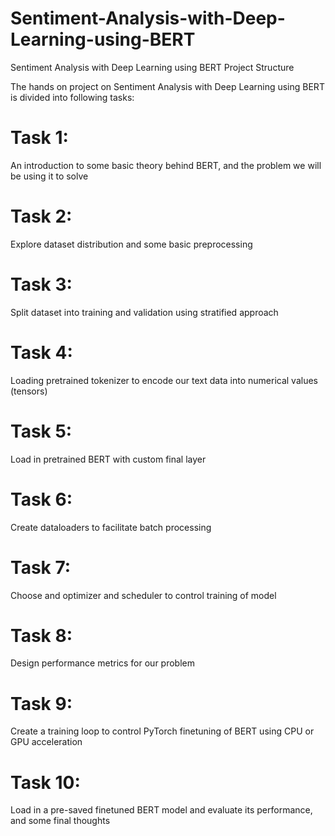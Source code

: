 # Sentiment-Analysis-with-Deep-Learning-using-BERT
Sentiment Analysis with Deep Learning using BERT
Project Structure

The hands on project on Sentiment Analysis with Deep Learning using BERT is divided into following tasks:
# Task 1:
An introduction to some basic theory behind BERT, and the problem we will be using it to solve
# Task 2:
Explore dataset distribution and some basic preprocessing
# Task 3:
Split dataset into training and validation using stratified approach
# Task 4:
Loading pretrained tokenizer to encode our text data into numerical values (tensors)
# Task 5:
Load in pretrained BERT with custom final layer
# Task 6:
Create dataloaders to facilitate batch processing
# Task 7:
Choose and optimizer and scheduler to control training of model
# Task 8:
Design performance metrics for our problem
# Task 9:
Create a training loop to control PyTorch finetuning of BERT using CPU or GPU acceleration
# Task 10:
Load in a pre-saved finetuned BERT model and evaluate its performance, and some final thoughts

